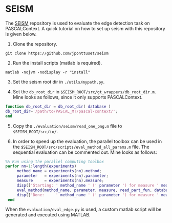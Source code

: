 # SEISM

The [SEISM](https://github.com/jponttuset/seism) repository is used to evaluate the edge detection task on PASCALContext.
A quick tutorial on how to set up seism with this repository is given below.

1) Clone the repository.
```shell
git clone https://github.com/jponttuset/seism
```

2) Run the install scripts (matlab is required).
```shell
matlab -nojvm -nodisplay -r "install"
```

3) Set the seism root dir in `./utils/mypath.py`.

4) Set the `db_root_dir` in `$SEISM_ROOT/src/gt_wrappers/db_root_dir.m`. Mine looks as follows, since it only supports PASCALContext.

```matlab
function db_root_dir = db_root_dir( database )
db_root_dir='/path/to/PASCAL_MT/pascal-context/';
end
```

5) Copy the `./evaluation/seism/read_one_png.m` file to `$SEISM_ROOT/src/io/`.

6) In order to speed up the evaluation, the parallel toolbox can be used in the `$SEISM_ROOT/src/scripts/eval_method_all_params.m` file. The sequential evaluation can be commented out. Mine looks as follows:

```matlab
%% Run using the parallel computing toolbox
parfor nn=1:length(experiments)
     method_name = experiments(nn).method;
     parameter   = experiments(nn).parameter;
     measure     = experiments(nn).measure;
     disp(['Starting: ' method_name ' (' parameter ') for measure ' measure ' on ' gt_set])
     eval_method(method_name, parameter, measure, read_part_fun, database,  gt_set, length(params), segm_or_contour,cat_ids)
     disp(['Done:     ' method_name ' (' parameter ') for measure ' measure ' on ' gt_set])
 end
```
When the `evaluation/eval_edge.py` is used, a custom matlab script will be generated and executed using MATLAB.
